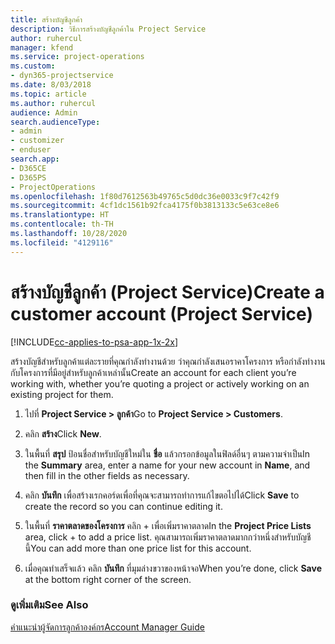 ```yaml
---
title: สร้างบัญชีลูกค้า
description: วิธีการสร้างบัญชีลูกค้าใน Project Service
author: ruhercul
manager: kfend
ms.service: project-operations
ms.custom:
- dyn365-projectservice
ms.date: 8/03/2018
ms.topic: article
ms.author: ruhercul
audience: Admin
search.audienceType:
- admin
- customizer
- enduser
search.app:
- D365CE
- D365PS
- ProjectOperations
ms.openlocfilehash: 1f80d7612563b49765c5d0dc36e0033c9f7c42f9
ms.sourcegitcommit: 4cf1dc1561b92fca4175f0b3813133c5e63ce8e6
ms.translationtype: HT
ms.contentlocale: th-TH
ms.lasthandoff: 10/28/2020
ms.locfileid: "4129116"
---
```

# <a name="create-a-customer-account-project-service"></a><span data-ttu-id="1d7ee-103">สร้างบัญชีลูกค้า (Project Service)</span><span class="sxs-lookup"><span data-stu-id="1d7ee-103">Create a customer account (Project Service)</span></span>

[!INCLUDE[cc-applies-to-psa-app-1x-2x](../includes/cc-applies-to-psa-app-1x-2x.md)]

<span data-ttu-id="1d7ee-104">สร้างบัญชีสำหรับลูกค้าแต่ละรายที่คุณกำลังทำงานด้วย ว่าคุณกำลังเสนอราคาโครงการ หรือกำลังทำงานกับโครงการที่มีอยู่สำหรับลูกค้าเหล่านั้น</span><span class="sxs-lookup"><span data-stu-id="1d7ee-104">Create an account for each client you’re working with, whether you’re quoting a project or actively working on an existing project for them.</span></span>  
  
1.  <span data-ttu-id="1d7ee-105">ไปที่ **Project Service > ลูกค้า**</span><span class="sxs-lookup"><span data-stu-id="1d7ee-105">Go to **Project Service > Customers**.</span></span>  
  
2.  <span data-ttu-id="1d7ee-106">คลิก **สร้าง**</span><span class="sxs-lookup"><span data-stu-id="1d7ee-106">Click **New**.</span></span>  
  
3.  <span data-ttu-id="1d7ee-107">ในพื้นที่ **สรุป** ป้อนชื่อสำหรับบัญชีใหม่ใน **ชื่อ** แล้วกรอกข้อมูลในฟิลด์อื่นๆ ตามความจำเป็น</span><span class="sxs-lookup"><span data-stu-id="1d7ee-107">In the **Summary** area, enter a name for your new account in **Name**, and then fill in the other fields as necessary.</span></span>  
  
4.  <span data-ttu-id="1d7ee-108">คลิก **บันทึก** เพื่อสร้างเรกคอร์ดเพื่อที่คุณจะสามารถทำการแก้ไขตอไปได้</span><span class="sxs-lookup"><span data-stu-id="1d7ee-108">Click **Save** to create the record so you can continue editing it.</span></span>  
  
5.  <span data-ttu-id="1d7ee-109">ในพื้นที่ **ราคาตลาดของโครงการ** คลิก + เพื่อเพิ่มราคาตลาด</span><span class="sxs-lookup"><span data-stu-id="1d7ee-109">In the **Project Price Lists** area, click + to add a price list.</span></span> <span data-ttu-id="1d7ee-110">คุณสามารถเพิ่มราคาตลาดมากกว่าหนึ่งสำหรับบัญชีนี้</span><span class="sxs-lookup"><span data-stu-id="1d7ee-110">You can add more than one price list for this account.</span></span>  
  
6.  <span data-ttu-id="1d7ee-111">เมื่อคุณทำเสร็จแล้ว คลิก **บันทึก** ที่มุมล่างขวาของหน้าจอ</span><span class="sxs-lookup"><span data-stu-id="1d7ee-111">When you’re done, click **Save** at the bottom right corner of the screen.</span></span>  
  
### <a name="see-also"></a><span data-ttu-id="1d7ee-112">ดูเพิ่มเติม</span><span class="sxs-lookup"><span data-stu-id="1d7ee-112">See Also</span></span>  
 [<span data-ttu-id="1d7ee-113">คำแนะนำผู้จัดการลูกค้าองค์กร</span><span class="sxs-lookup"><span data-stu-id="1d7ee-113">Account Manager Guide</span></span>](../psa/account-manager-guide.md)
